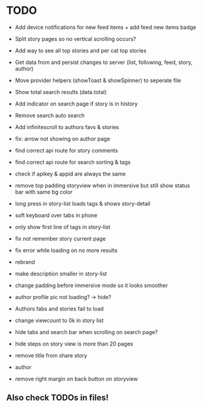 # TODO

 - Add device notifications for new feed items + add feed new items badge
 - Split story pages so no vertical scrolling occurs?
 - Add way to see all top stories and per cat top stories
 - Get data from and persist changes to server (list, following, feed, story, author)

 - Move provider helpers (showToast & showSpinner) to seperate file
 - Show total search results (data.total)
 - Add indicator on search page if story is in history
 - Remove search auto search
 - Add infinitescroll to authors favs & stories
 - fix: arrow not showing on author page

 - find correct api route for story comments
 - find correct api route for search sorting & tags
 - check if apikey & appid are always the same

 - remove top padding storyview when in immersive but still show status bar with same bg color
 - long press in story-list loads tags & shows story-detail
 - soft keyboard over tabs in phone
 - only show first line of tags in story-list
 - fix not remember story current page
 - fix error while loading on no more results
 - rebrand
 - make description smaller in story-list
 - change padding before immersive mode so it looks smoother
 - author profile pic not loading? -> hide?
 - Authors fabs and stories fail to load
 - change viewcount to 0k in story list
 - hide tabs and search bar when scrolling on search page?
 - hide steps on story view is more than 20 pages
 - remove title from share story
 - author
 - remove right margin on back button on storyview

## Also check TODOs in files!